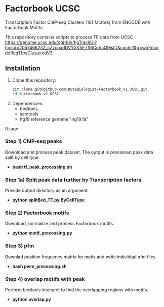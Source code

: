 # Factorbook UCSC

Transcription Factor ChIP-seq Clusters (161 factors) from ENCODE with Factorbook Motifs.

This repository contains scripts to process TF data from UCSC https://genome.ucsc.edu/cgi-bin/hgTrackUi?hgsid=2057466232_cZzcnxdDVYXVhETfI6CnhaQ9isID&c=chr1&g=wgEncodeRegTfbsClusteredV3

## Installation
1. Clone this repository:
    ```bash
    git clone git@github.com:ByteBiologist/Factorbook_v1_UCSC.git
    cd factorbook_v1_UCSC
    ```
2. Dependencies:
   * bedtools
   * samtools
   * hg19 reference genome "hg19.fa"


Usage:

### Step 1) ChIP-seq peaks
Download and process peak dataset. The output is processed peak data split by cell type.
  * **bash tf_peak_processing.sh**

### Step 1a) Split peak data further by Transcription factors
Provide output directory as an argument.
  * **python splitBed_TF.py ByCellType**

### Step 2) Factorbook motifs
Download, normalize and process Factorbook motifs.
  * **python motif_processing.py**

### Step 3) pfm 
Downlad position frequency matrix for motis and write individual pfm files.
  * **bash pwm_processing.sh**

### Step 4) overlap motifs with peak
Perform bedtools intersect to find the overlapping regions with motifs.
  * **python overlap.py**
